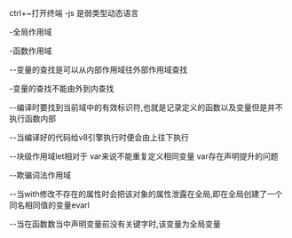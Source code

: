 ctrl+~打开终端
-js 是弱类型动态语言

-全局作用域

-函数作用域

--变量的查找是可以从内部作用域往外部作用域查找

-变量的查找不能由外到内查找

--编译时要找到当前域中的有效标识符,也就是记录定义的函数以及变量但是并不执行函数内部

--当编译好的代码给v8引擎执行时便会由上往下执行

--块级作用域let相对于
var来说不能重复定义相同变量
var存在声明提升的问题


--欺骗词法作用域

--当with修改不存在的属性时会把该对象的属性泄露在全局,即在全局创建了一个同名相同值的变量evarl

--当在函数数当中声明变量前没有关键字时,该变量为全局变量
